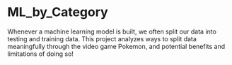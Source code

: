 # ML_by_Category
Whenever a machine learning model is built, we often split our data into testing and training data.  This project analyzes ways to split data meaningfully through the video game Pokemon, and potential benefits and limitations of doing so!
